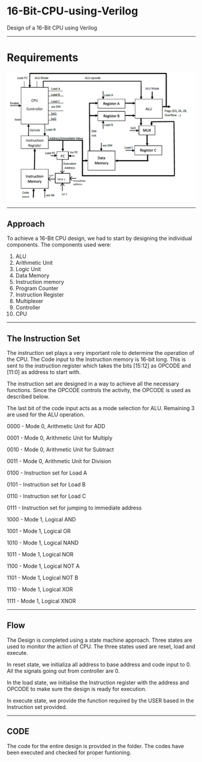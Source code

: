 # 16-Bit-CPU-using-Verilog
Design of a 16-Bit CPU using Verilog

----
# Requirements
<img src="CPU.png" width="600" >  

---
## Approach

To achieve a 16-Bit CPU design, we had to start by designing the individual components.
The components used were:

1. ALU
2. Arithmetic Unit
3. Logic Unit
5. Data Memory
6. Instruction memory
7. Program Counter
8. Instruction Register
9. Multiplexer
10. Controller
11. CPU

------


## The Instruction Set

The instruction set plays a very important role to determine the operation of the CPU. The Code input to the Instruction memory is 16-bit long. This is sent to the instruction register which takes the bits [15:12] as OPCODE and [11:0] as address to start with.

The instruction set are designed in a way to achieve all the necessary functions. Since the OPCODE controls the activity, the OPCODE is used as described below.

The last bit of the code input acts as a mode selection for ALU. Remaining 3 are used for the ALU operation.

0000 - Mode 0, Arithmetic Unit for ADD

0001 - Mode 0, Arithmetic Unit for Multiply

0010 - Mode 0, Arithmetic Unit for Subtract

0011 - Mode 0, Arithmetic Unit for Division

0100 - Instruction set for Load A

0101 - Instruction set for Load B

0110 - Instruction set for Load C

0111 - Instruction set for jumping to immediate address

1000 - Mode 1, Logical AND

1001 - Mode 1, Logical OR

1010 - Mode 1, Logical NAND

1011 - Mode 1, Logical NOR

1100 - Mode 1, Logical NOT A

1101 - Mode 1, Logical NOT B

1110 - Mode 1, Logical XOR

1111 - Mode 1, Logical XNOR

------

## Flow

The Design is completed using a state machine approach. Three states are used to monitor the action of CPU. The three states used are reset, load and execute.

In reset state, we initializa all address to base address and code input to 0. All the signals going out from controller are 0.

In the load state, we initialise the Instruction register with the address and OPCODE to make sure the design is ready for execution.

In execute state, we provide the function required by the USER based in the Instruction set provided.

----

## CODE

The code for the entire design is provided in the folder. The codes have been executed and checked for proper funtioning.

